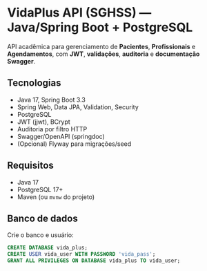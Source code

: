 # VidaPlus API (SGHSS) — Java/Spring Boot + PostgreSQL

API acadêmica para gerenciamento de **Pacientes**, **Profissionais** e **Agendamentos**, com **JWT**, **validações**, **auditoria** e **documentação Swagger**.

## Tecnologias
- Java 17, Spring Boot 3.3
- Spring Web, Data JPA, Validation, Security
- PostgreSQL
- JWT (jjwt), BCrypt
- Auditoria por filtro HTTP
- Swagger/OpenAPI (springdoc)
- (Opcional) Flyway para migrações/seed

## Requisitos
- Java 17
- PostgreSQL 17+
- Maven (ou `mvnw` do projeto)

## Banco de dados
Crie o banco e usuário:
```sql
CREATE DATABASE vida_plus;
CREATE USER vida_user WITH PASSWORD 'vida_pass';
GRANT ALL PRIVILEGES ON DATABASE vida_plus TO vida_user;
